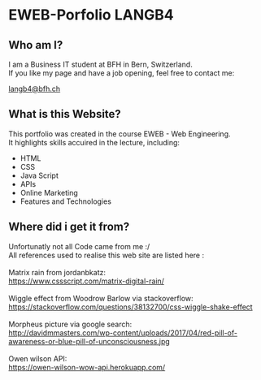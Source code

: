 # EWEB-Porfolio LANGB4

## Who am I?

I am a Business IT student at BFH in Bern, Switzerland. <br>
If you like my page and have a job opening, feel free to contact me:

langb4@bfh.ch

## What is this Website?

This portfolio was created in the course EWEB - Web Engineering.<br>
It highlights skills accuired in the lecture, including:

- HTML
- CSS
- Java Script
- APIs
- Online Marketing
- Features and Technologies

## Where did i get it from?

Unfortunatly not all Code came from me :/ <br>
All references used to realise this web site are listed here :
<br>
<br>
Matrix rain from jordanbkatz: <br>
https://www.cssscript.com/matrix-digital-rain/
<br>
<br>
Wiggle effect from Woodrow Barlow via stackoverflow: <br>
https://stackoverflow.com/questions/38132700/css-wiggle-shake-effect
<br>
<br>
Morpheus picture via google search: <br>
http://davidmmasters.com/wp-content/uploads/2017/04/red-pill-of-awareness-or-blue-pill-of-unconsciousness.jpg
<br>
<br>
Owen wilson API:<br>
https://owen-wilson-wow-api.herokuapp.com/
